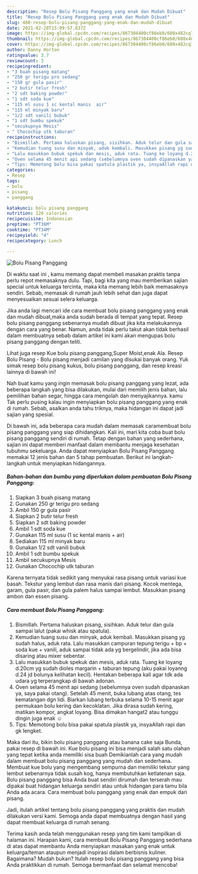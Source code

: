```yaml
---
description: "Resep Bolu Pisang Panggang yang enak dan Mudah Dibuat"
title: "Resep Bolu Pisang Panggang yang enak dan Mudah Dibuat"
slug: 460-resep-bolu-pisang-panggang-yang-enak-dan-mudah-dibuat
date: 2021-02-28T15:09:57.837Z
image: https://img-global.cpcdn.com/recipes/867304400cf86eb0/680x482cq70/bolu-pisang-panggang-foto-resep-utama.jpg
thumbnail: https://img-global.cpcdn.com/recipes/867304400cf86eb0/680x482cq70/bolu-pisang-panggang-foto-resep-utama.jpg
cover: https://img-global.cpcdn.com/recipes/867304400cf86eb0/680x482cq70/bolu-pisang-panggang-foto-resep-utama.jpg
author: Danny Horton
ratingvalue: 3.7
reviewcount: 3
recipeingredient:
- "3 buah pisang matang"
- "250 gr terigu pro sedang"
- "150 gr gula pasir"
- "2 butir telur fresh"
- "2 sdt baking powder"
- "1 sdt soda kue"
- "115 ml susu 1 sc kental manis  air"
- "115 ml minyak baru"
- "1/2 sdt vanili bubuk"
- "1 sdt bumbu spekuk"
- "secukupnya Mesis"
- " Chocochip utk taburan"
recipeinstructions:
- "Bismillah. Pertama haluskan pisang, sisihkan. Aduk telur dan gula sampai lalut (pakai whisk atau spatula)."
- "Kemudian tuang susu dan minyak, aduk kembali. Masukkan pisang yg sudah halus, aduk rata. Lalu masukkan campuran tepung terigu + bp + soda kue + vanili, aduk sampai tidak ada yg bergelindir, jika ada bisa disaring atau mixer sebentar."
- "Lalu masukkan bubuk spekuk dan mesis, aduk rata. Tuang ke loyang d.20cm yg sudah dioles margarin + taburan tepung (aku pakai loyanng d.24 jd bolunya kelihatan kecil). Hentakan beberapa kali agar tdk ada udara yg terperangkap di bawah adonan."
- "Oven selama 45 menit api sedang (sebelumnya oven sudah dipanaskan ya, saya pakai otang). Setelah 45 menit, buka lubang atas otang, tes kematangan dgn lidi. Biarkan lubang terbuka selama 10-15 menit agar permukaan bolu kering dan kecoklatan. Jika dirasa sudah kering, matikan kompor, angkat loyang. Bisa dimakan hangat2 atau tunggu dingin juga enak ☺"
- "Tips: Memotong bolu bisa pakai spatula plastik ya, insyaAllah rapi dan gk lengket."
categories:
- Resep
tags:
- bolu
- pisang
- panggang

katakunci: bolu pisang panggang 
nutrition: 128 calories
recipecuisine: Indonesian
preptime: "PT36M"
cooktime: "PT34M"
recipeyield: "4"
recipecategory: Lunch

---
```



![Bolu Pisang Panggang](https://img-global.cpcdn.com/recipes/867304400cf86eb0/680x482cq70/bolu-pisang-panggang-foto-resep-utama.jpg)

Di waktu  saat ini , kamu memang dapat membeli masakan praktis tanpa perlu repot memasaknya dulu. Tapi, bagi kita yang mau memberikan sajian special untuk keluarga tercinta, maka kita memang lebih baik memasaknya sendiri. Sebab, memasak di rumah jauh lebih sehat dan juga dapat menyesuaikan sesuai selera keluarga.

Jika anda lagi mencari ide cara membuat bolu pisang panggang yang enak dan mudah dibuat,maka anda sudah berada di tempat yang tepat. Resep bolu pisang panggang  sebenarnya mudah dibuat jika kita melakukannya dengan cara yang benar. Namun, anda tidak perlu takut akan tidak berhasil dalam membuatnya 
sebab dalam artikel ini kami akan mengupas bolu pisang panggang dengan teliti.  

Lihat juga resep Kue bolu pisang panggang,Super Moist,enak Ala. Resep Bolu Pisang - Bolu pisang menjadi camilan yang disukai banyak orang. Yuk simak resep bolu pisang kukus, bolu pisang panggang, dan resep kreasi lainnya di bawah ini!

Nah buat kamu yang ingin memasak bolu pisang panggang yang lezat, ada beberapa langkah yang bisa dilakukan, mulai dari memilih jenis bahan, lalu pemilihan bahan segar, hingga cara mengolah dan menyajikannya. kamu Tak perlu pusing kalau ingin menyiapkan bolu pisang panggang yang enak di rumah. Sebab, asalkan anda  tahu triknya, maka hidangan ini dapat jadi sajian yang spesial.

Di bawah ini, ada beberapa cara mudah dalam memasak caramembuat bolu pisang panggang yang siap dihidangkan. Kali ini, mari kita coba buat bolu pisang panggang sendiri di rumah. Tetap dengan bahan yang sederhana, sajian ini dapat memberi manfaat dalam membantu menjaga kesehatan tubuhmu sekeluarga. Anda dapat menyiapkan Bolu Pisang Panggang memakai 12 jenis bahan dan 5 tahap pembuatan. Berikut ini langkah-langkah untuk menyiapkan hidangannya.

<!--inarticleads1-->

##### Bahan-bahan dan bumbu yang diperlukan dalam pembuatan Bolu Pisang Panggang:

1. Siapkan 3 buah pisang matang
1. Gunakan 250 gr terigu pro sedang
1. Ambil 150 gr gula pasir
1. Siapkan 2 butir telur fresh
1. Siapkan 2 sdt baking powder
1. Ambil 1 sdt soda kue
1. Gunakan 115 ml susu (1 sc kental manis + air)
1. Sediakan 115 ml minyak baru
1. Gunakan 1/2 sdt vanili bubuk
1. Ambil 1 sdt bumbu spekuk
1. Ambil secukupnya Mesis
1. Gunakan  Chocochip utk taburan


Karena ternyata tidak sedikit yang menyukai rasa pisang untuk variasi kue basah. Tekstur yang lembut dan rasa manis dari pisang. Kocok mentega, garam, gula pasir, dan gula palem halus sampai lembut. Masukkan pisang ambon dan essen pisang. 

<!--inarticleads2-->

##### Cara membuat Bolu Pisang Panggang:

1. Bismillah. Pertama haluskan pisang, sisihkan. Aduk telur dan gula sampai lalut (pakai whisk atau spatula).
1. Kemudian tuang susu dan minyak, aduk kembali. Masukkan pisang yg sudah halus, aduk rata. Lalu masukkan campuran tepung terigu + bp + soda kue + vanili, aduk sampai tidak ada yg bergelindir, jika ada bisa disaring atau mixer sebentar.
1. Lalu masukkan bubuk spekuk dan mesis, aduk rata. Tuang ke loyang d.20cm yg sudah dioles margarin + taburan tepung (aku pakai loyanng d.24 jd bolunya kelihatan kecil). Hentakan beberapa kali agar tdk ada udara yg terperangkap di bawah adonan.
1. Oven selama 45 menit api sedang (sebelumnya oven sudah dipanaskan ya, saya pakai otang). Setelah 45 menit, buka lubang atas otang, tes kematangan dgn lidi. Biarkan lubang terbuka selama 10-15 menit agar permukaan bolu kering dan kecoklatan. Jika dirasa sudah kering, matikan kompor, angkat loyang. Bisa dimakan hangat2 atau tunggu dingin juga enak ☺
1. Tips: Memotong bolu bisa pakai spatula plastik ya, insyaAllah rapi dan gk lengket.


Maka dari itu, bikin bolu pisang panggang atau banana cake saja Bunda, pakai resep di bawah ini. Kue bolu pisang ini bisa menjadi salah satu olahan yang tepat ketika anda memiliki sisa buah Demikianlah cara yang mudah dalam membuat bolu pisang panggang yang mudah dan sederhana. Membuat kue bolu yang mengembang sempurna dan memiliki tekstur yang lembut sebenarnya tidak susah kog, hanya membutuhkan ketlatenan saja. Bolu pisang panggang bisa Anda buat sendiri dirumah dan terserah mau dipakai buat hidangan keluarga sendiri atau untuk hidangan para tamu bila Anda ada acara. Cara membuat bolu panggang yang enak dan empuk dari pisang. 

Jadi, itulah artikel tentang  bolu pisang panggang  yang praktis dan mudah dilakukan versi kami. Semoga anda dapat membuatnya dengan hasil yang dapat membuat keluarga di rumah senang. 

Terima kasih anda telah menggunakan resep yang tim kami tampilkan di halaman ini. Harapan kami, cara membuat  Bolu Pisang Panggang sederhana di atas dapat membantu Anda menyiapkan masakan yang enak untuk keluarga/teman ataupun menjadi inspirasi dalam berbisnis kuliner. Bagaimana? Mudah bukan? Itulah resep bolu pisang panggang yang bisa Anda praktikkan di rumah. Semoga bermanfaat dan selamat mencoba!

